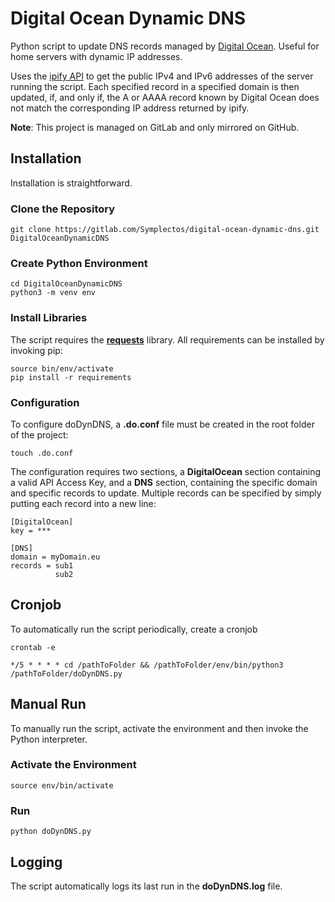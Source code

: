 # Digital Ocean Dynamic DNS
Python script to update DNS records managed by [Digital Ocean](https://digitealocean.com). Useful for home servers with dynamic IP addresses.

Uses the [ipify API](https://www.ipify.org/) to get the public IPv4 and IPv6 addresses of the server running the script.
Each specified record in a specified domain is then updated, if, and only if, the A or AAAA record known by Digital
Ocean does not match the corresponding IP address returned by ipify.

**Note**: This project is managed on GitLab and only mirrored on GitHub.

## Installation
Installation is straightforward.

### Clone the Repository
```
git clone https://gitlab.com/Symplectos/digital-ocean-dynamic-dns.git DigitalOceanDynamicDNS
```

### Create Python Environment
```
cd DigitalOceanDynamicDNS
python3 -m venv env
```

### Install Libraries
The script requires the **[requests](https://2.python-requests.org/en/master/)** library. All requirements can be
installed by invoking pip:

```
source bin/env/activate
pip install -r requirements
```

### Configuration
To configure doDynDNS, a **.do.conf** file must be created in the root folder of the project:

```
touch .do.conf
```

The configuration requires two sections, a **DigitalOcean** section containing a valid API Access Key,
and a **DNS** section, containing the specific domain and specific records to update. Multiple records can be specified
by simply putting each record into a new line:

```
[DigitalOcean]
key = ***

[DNS]
domain = myDomain.eu
records = sub1
          sub2
```

## Cronjob
To automatically run the script periodically, create a cronjob
```
crontab -e
```

```
*/5 * * * * cd /pathToFolder && /pathToFolder/env/bin/python3 /pathToFolder/doDynDNS.py
```

## Manual Run
To manually run the script, activate the environment and then invoke the Python interpreter.

### Activate the Environment
```
source env/bin/activate
```

### Run
```
python doDynDNS.py
```

## Logging
The script automatically logs its last run in the **doDynDNS.log** file.